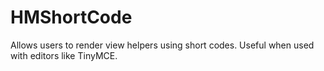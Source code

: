 HMShortCode
===========

Allows users to render view helpers using short codes. Useful when used with editors like TinyMCE.